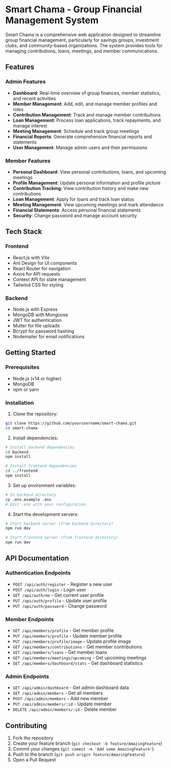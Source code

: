 # Smart Chama - Group Financial Management System

Smart Chama is a comprehensive web application designed to streamline group financial management, particularly for savings groups, investment clubs, and community-based organizations. The system provides tools for managing contributions, loans, meetings, and member communications.

## Features

### Admin Features
- **Dashboard**: Real-time overview of group finances, member statistics, and recent activities
- **Member Management**: Add, edit, and manage member profiles and roles
- **Contribution Management**: Track and manage member contributions
- **Loan Management**: Process loan applications, track repayments, and manage interest
- **Meeting Management**: Schedule and track group meetings
- **Financial Reports**: Generate comprehensive financial reports and statements
- **User Management**: Manage admin users and their permissions

### Member Features
- **Personal Dashboard**: View personal contributions, loans, and upcoming meetings
- **Profile Management**: Update personal information and profile picture
- **Contribution Tracking**: View contribution history and make new contributions
- **Loan Management**: Apply for loans and track loan status
- **Meeting Management**: View upcoming meetings and mark attendance
- **Financial Statements**: Access personal financial statements
- **Security**: Change password and manage account security

## Tech Stack

### Frontend
- React.js with Vite
- Ant Design for UI components
- React Router for navigation
- Axios for API requests
- Context API for state management
- Tailwind CSS for styling

### Backend
- Node.js with Express
- MongoDB with Mongoose
- JWT for authentication
- Multer for file uploads
- Bcrypt for password hashing
- Nodemailer for email notifications

## Getting Started

### Prerequisites
- Node.js (v14 or higher)
- MongoDB
- npm or yarn

### Installation

1. Clone the repository:
```bash
git clone https://github.com/yourusername/smart-chama.git
cd smart-chama
```

2. Install dependencies:
```bash
# Install backend dependencies
cd backend
npm install

# Install frontend dependencies
cd ../frontend
npm install
```

3. Set up environment variables:
```bash
# In backend directory
cp .env.example .env
# Edit .env with your configuration
```

4. Start the development servers:
```bash
# Start backend server (from backend directory)
npm run dev

# Start frontend server (from frontend directory)
npm run dev
```

## API Documentation

### Authentication Endpoints
- `POST /api/auth/register` - Register a new user
- `POST /api/auth/login` - Login user
- `GET /api/auth/me` - Get current user profile
- `PUT /api/auth/profile` - Update user profile
- `PUT /api/auth/password` - Change password

### Member Endpoints
- `GET /api/members/profile` - Get member profile
- `PUT /api/members/profile` - Update member profile
- `PUT /api/members/profile/image` - Update profile image
- `GET /api/members/contributions` - Get member contributions
- `GET /api/members/loans` - Get member loans
- `GET /api/members/meetings/upcoming` - Get upcoming meetings
- `GET /api/members/dashboard/stats` - Get dashboard statistics

### Admin Endpoints
- `GET /api/admin/dashboard` - Get admin dashboard data
- `GET /api/admin/members` - Get all members
- `POST /api/admin/members` - Add new member
- `PUT /api/admin/members/:id` - Update member
- `DELETE /api/admin/members/:id` - Delete member

## Contributing

1. Fork the repository
2. Create your feature branch (`git checkout -b feature/AmazingFeature`)
3. Commit your changes (`git commit -m 'Add some AmazingFeature'`)
4. Push to the branch (`git push origin feature/AmazingFeature`)
5. Open a Pull Request

